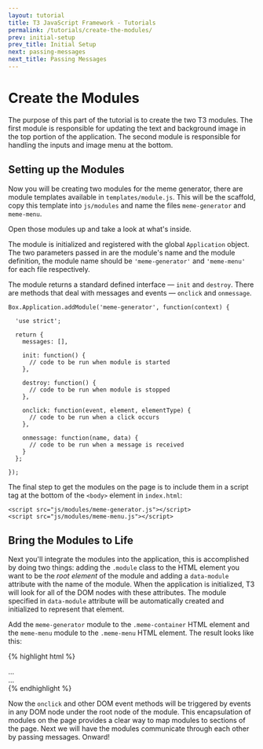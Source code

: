 ```yaml
---
layout: tutorial
title: T3 JavaScript Framework - Tutorials
permalink: /tutorials/create-the-modules/
prev: initial-setup
prev_title: Initial Setup
next: passing-messages
next_title: Passing Messages
---
```


# Create the Modules

The purpose of this part of the tutorial is to create the two T3 modules. The first module is responsible for updating the text and background image in the top portion of the application. The second module is responsible for handling the inputs and image menu at the bottom.

## Setting up the Modules

Now you will be creating two modules for the meme generator, there are module templates available in `templates/module.js`. This will be the scaffold, copy this template into `js/modules` and name the files `meme-generator` and `meme-menu`.

Open those modules up and take a look at what's inside.

The module is initialized and registered with the global `Application` object. The two parameters passed in are the module's name and the module definition, the module name should be `'meme-generator'` and `'meme-menu'` for each file respectively.

The module returns a standard defined interface — `init` and `destroy`. There are methods that deal with messages and events — `onclick` and `onmessage`.

```
Box.Application.addModule('meme-generator', function(context) {

  'use strict';

  return {
    messages: [],

    init: function() {
      // code to be run when module is started
    },

    destroy: function() {
      // code to be run when module is stopped
    },

    onclick: function(event, element, elementType) {
      // code to be run when a click occurs
    },

    onmessage: function(name, data) {
      // code to be run when a message is received
    }
  };

});
```

The final step to get the modules on the page is to include them in a script tag at the bottom of the `<body>` element in `index.html`:

```
<script src="js/modules/meme-generator.js"></script>
<script src="js/modules/meme-menu.js"></script>
```

## Bring the Modules to Life

Next you'll integrate the modules into the application, this is accomplished by doing two things: adding the `.module` class to the HTML element you want to be the *root element* of the module and adding a `data-module` attribute with the name of the module. When the application is initialized, T3 will look for all of the DOM nodes with these attributes. The module specified in `data-module` attribute will be automatically created and initialized to represent that element.

Add the `meme-generator` module to the `.meme-container` HTML element and the `meme-menu` module to the `.meme-menu` HTML element. The result looks like this:

{% highlight html %}
<div class="meme-container module" data-module="meme-generator">
  ...
</div>

<div class="meme-menu module" data-module="meme-menu">
  ...
</div>
{% endhighlight %}

Now the `onclick` and other DOM event methods will be triggered by events in any DOM node under the root node of the module. This encapsulation of modules on the page provides a clear way to map modules to sections of the page. Next we will have the modules communicate through each other by passing messages. Onward!
